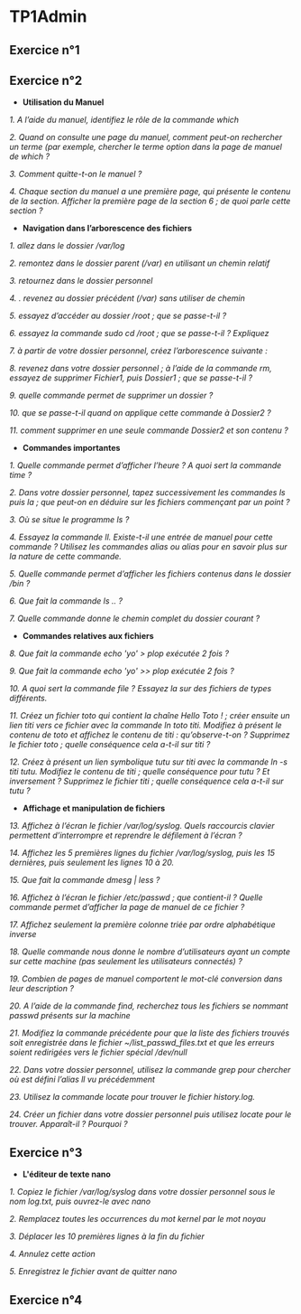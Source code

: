 # TP1Admin

## Exercice n°1
## Exercice n°2 
* __Utilisation du Manuel__

*1. A l’aide du manuel, identifiez le rôle de la commande which*

*2. Quand on consulte une page du manuel, comment peut-on rechercher un terme (par exemple, chercher le terme option dans la page de manuel de which ?*

*3. Comment quitte-t-on le manuel ?*

*4. Chaque section du manuel a une première page, qui présente le contenu de la section. Afficher la première page de la section 6 ; de quoi parle cette section ?*

* __Navigation dans l’arborescence des fichiers__

*1. allez dans le dossier /var/log*

*2. remontez dans le dossier parent (/var) en utilisant un chemin relatif*

*3. retournez dans le dossier personnel*

*4. . revenez au dossier précédent (/var) sans utiliser de chemin*

*5. essayez d’accéder au dossier /root ; que se passe-t-il ?*

*6. essayez la commande sudo cd /root ; que se passe-t-il ? Expliquez*

*7. à partir de votre dossier personnel, créez l’arborescence suivante :*

*8. revenez dans votre dossier personnel ; à l’aide de la commande rm, essayez de supprimer Fichier1, puis
Dossier1 ; que se passe-t-il ?*

*9. quelle commande permet de supprimer un dossier ?*

*10. que se passe-t-il quand on applique cette commande à Dossier2 ?*

*11. comment supprimer en une seule commande Dossier2 et son contenu ?*

* __Commandes importantes__

*1. Quelle commande permet d’afficher l’heure ? A quoi sert la commande time ?*

*2. Dans votre dossier personnel, tapez successivement les commandes ls puis la ; que peut-on en déduire
sur les fichiers commençant par un point ?*

*3. Où se situe le programme ls ?*

*4. Essayez la commande ll. Existe-t-il une entrée de manuel pour cette commande ? Utilisez les commandes alias ou alias pour en savoir plus sur la nature de cette commande.*

*5. Quelle commande permet d’afficher les fichiers contenus dans le dossier /bin ?*

*6. Que fait la commande ls .. ?*

*7. Quelle commande donne le chemin complet du dossier courant ?*

* __Commandes relatives aux fichiers__

*8. Que fait la commande echo 'yo' > plop exécutée 2 fois ?*

*9. Que fait la commande echo 'yo' >> plop exécutée 2 fois ?*

*10. A quoi sert la commande file ? Essayez la sur des fichiers de types différents.*

*11. Créez un fichier toto qui contient la chaîne Hello Toto ! ; créer ensuite un lien titi vers ce fichier
avec la commande ln toto titi. Modifiez à présent le contenu de toto et affichez le contenu de titi :
qu’observe-t-on ? Supprimez le fichier toto ; quelle conséquence cela a-t-il sur titi ?*

*12. Créez à présent un lien symbolique tutu sur titi avec la commande ln -s titi tutu. Modifiez le
contenu de titi ; quelle conséquence pour tutu ? Et inversement ? Supprimez le fichier titi ; quelle
conséquence cela a-t-il sur tutu ?*

* __Affichage et manipulation de fichiers__

*13. Affichez à l’écran le fichier /var/log/syslog. Quels raccourcis clavier permettent d’interrompre et
reprendre le défilement à l’écran ?*

*14. Affichez les 5 premières lignes du fichier /var/log/syslog, puis les 15 dernières, puis seulement les
lignes 10 à 20.*

*15. Que fait la commande dmesg | less ?*

*16. Affichez à l’écran le fichier /etc/passwd ; que contient-il ? Quelle commande permet d’afficher la page
de manuel de ce fichier ?*

*17. Affichez seulement la première colonne triée par ordre alphabétique inverse*

*18. Quelle commande nous donne le nombre d’utilisateurs ayant un compte sur cette machine (pas seulement les utilisateurs connectés) ?*

*19. Combien de pages de manuel comportent le mot-clé conversion dans leur description ?*

*20. A l’aide de la commande find, recherchez tous les fichiers se nommant passwd présents sur la machine*

*21. Modifiez la commande précédente pour que la liste des fichiers trouvés soit enregistrée dans le fichier
~/list_passwd_files.txt et que les erreurs soient redirigées vers le fichier spécial /dev/null*

*22. Dans votre dossier personnel, utilisez la commande grep pour chercher où est défini l’alias ll vu
précédemment*

*23. Utilisez la commande locate pour trouver le fichier history.log.*

*24. Créer un fichier dans votre dossier personnel puis utilisez locate pour le trouver. Apparaît-il ? Pourquoi ?*

## Exercice n°3
* __L'éditeur de texte nano__

*1. Copiez le fichier /var/log/syslog dans votre dossier personnel sous le nom log.txt, puis ouvrez-le avec
nano*

*2. Remplacez toutes les occurrences du mot kernel par le mot noyau*

*3. Déplacer les 10 premières lignes à la fin du fichier*

*4. Annulez cette action*

*5. Enregistrez le fichier avant de quitter nano*

## Exercice n°4
